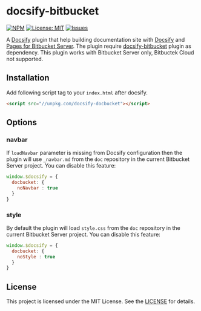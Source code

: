 # docsify-bitbucket

[![NPM](https://img.shields.io/npm/v/docsify-docbucket.svg?style=flat-square)](https://www.npmjs.com/package/docsify-docbucket)
[![License: MIT](https://img.shields.io/badge/License-MIT-yellow.svg?style=flat-square)](https://github.com/szkiba/docsify-docbucket/blob/master/LICENSE)
[![Issues](https://img.shields.io/github/issues/szkiba/docsify-docbucket.svg?style=flat-square)](https://github.com/szkiba/docsify-docbucket/issues)

A [Docsify](https://docsify.js.org) plugin that help building documentation site with [Docsify](https://docsify.js.org) and [Pages for Bitbucket Server](https://mohamicorp.atlassian.net/wiki/spaces/DOC/pages/771817567/Pages+for+Bitbucket+Server). The plugin require [docsify-bitbucket](https://github.com/szkiba/docsify-bitbucket) plugin as dependency. This plugin works with Bitbucket Server only, Bitbuctek Cloud not supported.

## Installation

Add following script tag to your `index.html` after docsify.

```html
<script src="//unpkg.com/docsify-docbucket"></script>
```

## Options

### navbar

If `loadNavbar` parameter is missing from Docsify configuration then the plugin will use `_navbar.md` from the `doc` repository in the current Bitbucket Server project. You can disable this feature:

```javascript
window.$docsify = {
  docbucket: {
    noNavbar : true
  }
}
```

### style

By default the plugin will load `style.css` from the `doc` repository in the current Bitbucket Server project. You can disable this feature:

```javascript
window.$docsify = {
  docbucket: {
    noStyle : true
  }
}
```

## License

This project is licensed under the MIT License. See the [LICENSE](https://github.com/szkiba/docsify-docbucket/blob/master/LICENSE) for details.
